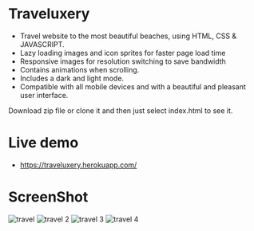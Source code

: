 #  Traveluxery

- Travel website to the most beautiful beaches, using HTML, CSS & JAVASCRIPT.
- Lazy loading images and icon sprites for faster page load time
- Responsive images for resolution switching to save bandwidth
- Contains animations when scrolling.
- Includes a dark and light mode.
- Compatible with all mobile devices and with a beautiful and pleasant user interface.

Download zip file or clone it and then just select index.html to see it.

# Live demo
- https://traveluxery.herokuapp.com/

# ScreenShot
![travel ](https://user-images.githubusercontent.com/39465843/128376711-0489b2f2-04a3-4d00-8c65-5a781af4025b.png)
![travel 2](https://user-images.githubusercontent.com/39465843/128376719-4e3bb185-b4a7-48f9-b742-3f203bfdf603.png)
![travel 3](https://user-images.githubusercontent.com/39465843/128376730-9d2aff1c-4bc6-412c-96e7-129ce87f6945.png)
![travel 4](https://user-images.githubusercontent.com/39465843/128376744-12766692-4ec8-4688-9209-5427e0d9fbe2.png)


